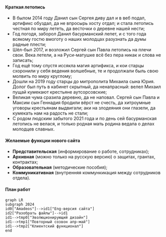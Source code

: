 #### Краткая летопись
- В былом 2014 году Данил сын Сергея диву дал и в веб подал, артификс обуздал, да не впросырь хосту отдал; и стала летопись честная по миру лететь, да весточки о деревне нашей нести;
- Год погодя, заборол Данил басурманский лепет, и с того года всякому гостю вмоготу о наших молодцах разузнать да думы радные плести;
- Шёл-был 2017, и возложил Сергей сын Павла летопись на плечи свои. Века летели, а на Руси-матушке всё без пера никак и слова не записать;
- Год ещё тому спустя иссякла магия артификса, и кои старцы схоронили у себя ведения волшебные, те и продолжали быль свою молвить по миру круглому;
- Дошли на 2019 году старцы до митрополита Михаила сына Юрия. Долог был путь в кабинет скрытный, да ненапрасный: велел Михаил пущай кумекают крестьяне аутсорсовские;
- Великая чума сразила деревню, да не наповал. Сергей сын Павла и Максим сын Геннадия бродили вёрст не счесть, да хитроумные уговоры крестьянам выдвигали; аки на злодеяния они глазели, да кумекать нам на радость не стали;
- С родом людским забытого 2021 года и по день сей басурманская летопись не велася, и только родная мать родина ведала о делах молодцев славных.

#### Желаемые функции нового сайта
- **Представительская** (информирование о работе, сотрудниках);
- **Архивная** (можно только на русскую версию) о защитах, грантах, контрактах;
- **Образовательная** (методические пособия);
- **Коммуникативная** (внутренняя коммункикация между сотрудников отдела).

#### План работ
````mermaid
graph LR
subgraph 2024
id0["Amadeos"]-->id1["Eng-версия сайта"]
id2["Разобрать файлы"]-->id1
id1-->tmp0["Эволюционирующий дизайн"]
id1-->tmp1["Повторный созвон апр-май"]
id1-->tmp2["Клиентский функционал"]
end
````
